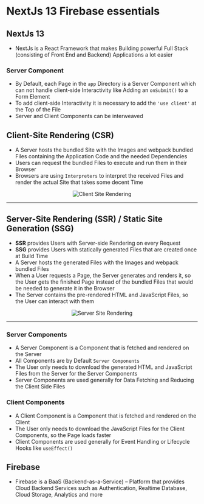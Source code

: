 # NextJs 13 Firebase essentials

## NextJs 13

- NextJs is a React Framework that makes Building powerful Full Stack (consisting of Front End and Backend) Applications a lot easier

### Server Component

- By Default, each Page in the `app` Directory is a Server Component which can not handle client-side Interactivity like Adding an `onSubmit()` to a Form Element
- To add client-side Interactivity it is necessary to add the `'use client'` at the Top of the File
- Server and Client Components can be interweaved

## Client-Site Rendering (CSR)

- A Server hosts the bundled Site with the Images and webpack bundled Files containing the Application Code and the needed Dependencies
- Users can request the bundled Files to execute and run them in their Browser
- Browsers are using `Interpreters` to interpret the received Files and render the actual Site that takes some decent Time

<p align="center">
  <img src="https://user-images.githubusercontent.com/29623199/222896607-5bd921ab-8fb0-4131-acda-e73b84208bf6.png" alt="Client Site Rendering" />
</P>

<hr>

## Server-Site Rendering (SSR) / Static Site Generation (SSG)

- **SSR** provides Users with Server-side Rendering on every Request
- **SSG** provides Users with statically generated Files that are created once at Build Time
- A Server hosts the generated Files with the Images and webpack bundled Files
- When a User requests a Page, the Server generates and renders it, so the User gets the finished Page instead of the bundled Files that would be needed to generate it in the Browser
- The Server contains the pre-rendered HTML and JavaScript Files, so the User can interact with them

<p align="center">
  <img src="https://user-images.githubusercontent.com/29623199/222897066-21a239e5-aee8-4f26-8a92-b58988bc1495.png" alt="Server Site Rendering" />
</P>

<hr>

### Server Components

- A Server Component is a Component that is fetched and rendered on the Server
- All Components are by Default `Server Components`
- The User only needs to download the generated HTML and JavaScript Files from the Server for the Server Components
- Server Components are used generally for Data Fetching and Reducing the Client Side Files

### Client Components

- A Client Component is a Component that is fetched and rendered on the Client
- The User only needs to download the JavaScript Files for the Client Components, so the Page loads faster
- Client Components are used generally for Event Handling or Lifecycle Hooks like `useEffect()`

## Firebase

- Firebase is a BaaS (Backend-as-a-Service) – Platform that provides Cloud Backend Services such as Authentication, Realtime Database, Cloud Storage, Analytics and more
